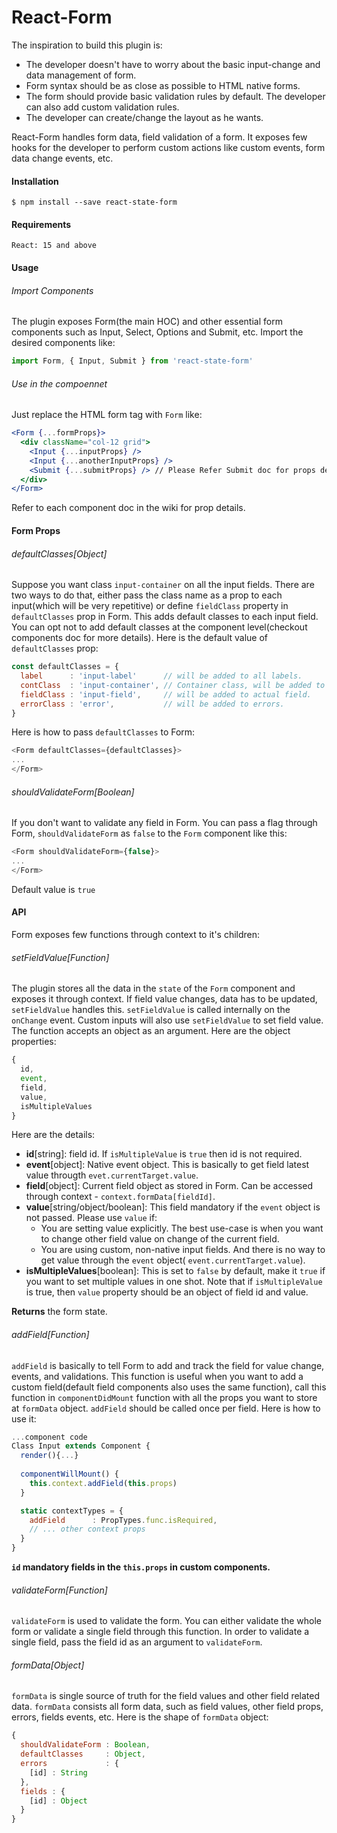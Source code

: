 # React-Form
The inspiration to build this plugin is:
  - The developer doesn't have to worry about the basic input-change and data management of form.
  - Form syntax should be as close as possible to HTML native forms.
  - The form should provide basic validation rules by default. The developer can also add custom validation rules.
  - The developer can create/change the layout as he wants.
  
React-Form handles form data, field validation of a form. It exposes few hooks for the developer to perform custom actions like custom events, form data change events, etc.


#### Installation
```shell
$ npm install --save react-state-form
```

#### Requirements
```
React: 15 and above
```

#### Usage

###### Import Components
The plugin exposes Form(the main HOC) and other essential form components such as Input, Select, Options and Submit, etc. Import  the desired components like:

```js
import Form, { Input, Submit } from 'react-state-form'
```

###### Use in the compoennet
Just replace the HTML form tag with `Form` like:

```jsx
<Form {...formProps}>
  <div className="col-12 grid">
    <Input {...inputProps} />
    <Input {...anotherInputProps} />
    <Submit {...submitProps} /> // Please Refer Submit doc for props details.
  </div>
</Form>
```
Refer to each component doc in the wiki for prop details.

#### Form Props
###### defaultClasses[Object]
Suppose you want class `input-container` on all the input fields. There are two ways to do that, either pass the class name as a prop to each input(which will be very repetitive) or define `fieldClass` property in `defaultClasses` prop in Form. This adds default classes to each input field. You can opt not to add default classes at the component level(checkout components doc for more details). Here is the default value of `defaultClasses` prop:

```js
const defaultClasses = {
  label      : 'input-label'      // will be added to all labels.
  contClass  : 'input-container', // Container class, will be added to each container.
  fieldClass : 'input-field',     // will be added to actual field.
  errorClass : 'error',           // will be added to errors.
}
```

Here is how to pass `defaultClasses` to Form:

```js
<Form defaultClasses={defaultClasses}>
...
</Form>
```

###### shouldValidateForm[Boolean]
If you don't want to validate any field in Form. You can pass a flag through Form, `shouldValidateForm` as `false` to the `Form` component like this:

```js
<Form shouldValidateForm={false}>
...
</Form>
```

Default value is `true`


#### API

Form exposes few functions through context to it's children:

###### setFieldValue[Function]
The plugin stores all the data in the `state` of the `Form` component and exposes it through context. If field value changes, data has to be updated, `setFieldValue` handles this. `setFieldValue` is called internally on the `onChange` event. Custom inputs will also use `setFieldValue` to set field value. The function accepts an object as an argument. Here are the object properties:

```js
{
  id,
  event,
  field,
  value,
  isMultipleValues
}
```
Here are the details:
  - **id**[string]: field id. If `isMultipleValue` is `true` then id is not required.
  - **event**[object]: Native event object. This is basically to get field latest value througth `evet.currentTarget.value`.
  - **field**[object]: Current field object as stored in Form. Can be accessed through context - `context.formData[fieldId]`.
  - **value**[string/object/boolean]: This field mandatory if the `event` object is not passed. Please use `value` if:
    - You are setting value explicitly. The best use-case is when you want to change other field value on change of the current field.
    - You are using custom, non-native input fields. And there is no way to get value through the `event` object( `event.currentTarget.value`).
  - **isMultipleValues**[boolean]: This is set to `false` by default, make it `true` if you want to set multiple values in one shot. Note that if `isMultipleValue` is true, then `value` property should be an object of field id and value.

**Returns** the form state.

###### addField[Function]
`addField` is basically to tell Form to add and track the field for value change, events, and validations. This function is useful when you want to add a custom field(default field components also uses the same function), call this function in `componentDidMount` function with all the props you want to store at `formData` object. `addField` should be called once per field. Here is how to use it:

```jsx
...component code
Class Input extends Component {
  render(){...}
  
  componentWillMount() {
    this.context.addField(this.props)
  }

  static contextTypes = {
    addField      : PropTypes.func.isRequired,
    // ... other context props
  }
}
```

__`id` mandatory fields in the `this.props` in custom components.__


###### validateForm[Function]
`validateForm` is used to validate the form. You can either validate the whole form or validate a single field through this function. In order to validate a single field, pass the field id as an argument to `validateForm`.

###### formData[Object]
`formData` is single source of truth for the field values and other field related data. `formData` consists all form data, such as field values, other field props, errors, fields events, etc. Here is the shape of `formData` object:

```js
{
  shouldValidateForm : Boolean,
  defaultClasses     : Object,
  errors             : {
    [id] : String
  },
  fields : {
    [id] : Object
  }
}
````
